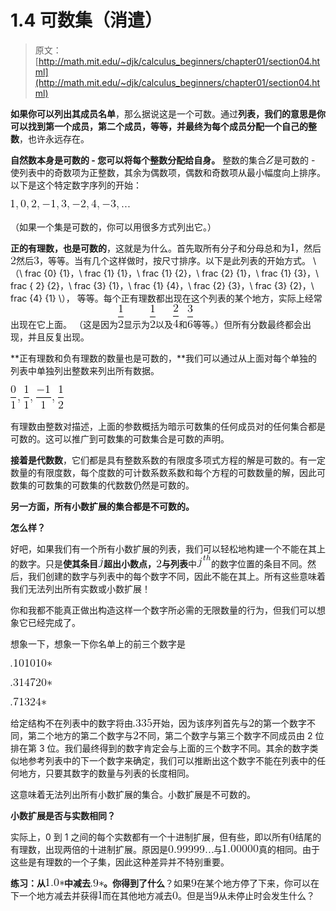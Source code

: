 # 1.4 可数集（消遣）

> 原文： [http://math.mit.edu/~djk/calculus_beginners/chapter01/section04.html](http://math.mit.edu/~djk/calculus_beginners/chapter01/section04.html)

**如果你可以列出其成员名单**，那么据说这是一个可数。通过**列表，我们的意思是你可以找到第一个成员，第二个成员，等等，并最终为每个成员分配一个自己的整数**，也许永远存在。

**自然数本身是可数的 - 您可以将每个整数分配给自身。** 整数的集合![](img/tex-21c2e59531c8710156d34a3c30ac81d5.gif)是可数的 - 使列表中的奇数项为正整数，其余为偶数项，偶数和奇数项从最小幅度向上排序。以下是这个特定数字序列的开始：

![](img/tex-dfc58ea59e3d6e118647b523f8c32041.gif)

（如果一个集是可数的，你可以用很多方式列出它。）

**正的有理数，也是可数的**，这就是为什么。首先取所有分子和分母总和为![](img/tex-c4ca4238a0b923820dcc509a6f75849b.gif)，然后![](img/tex-c81e728d9d4c2f636f067f89cc14862c.gif)然后![](img/tex-eccbc87e4b5ce2fe28308fd9f2a7baf3.gif)，等等。当有几个这样做时，按尺寸排序。以下是此列表的开始方式。 \（\ frac {0} {1}，\ frac {1} {1}，\ frac {1} {2}，\ frac {2} {1}，\ frac {1} {3}，\ frac { 2} {2}，\ frac {3} {1}，\ frac {1} {4}，\ frac {2} {3}，\ frac {3} {2}，\ frac {4} {1} \）， 等等。每个正有理数都出现在这个列表的某个地方，实际上经常出现在它上面。 （这是因为![](img/tex-93b05c90d14a117ba52da1d743a43ab1.gif)显示为![](img/tex-93b05c90d14a117ba52da1d743a43ab1.gif)以及![](img/tex-34d8723e2efb88fcf2e6aac71b79bfa2.gif)和![](img/tex-5c6f63ef25d65837ed51b6120b543d77.gif)等等。）但所有分数最终都会出现，并且反复出现。

**正有理数和负有理数的数量也是可数的，**我们可以通过从上面对每个单独的列表中单独列出整数来列出所有数据。

![](img/tex-4967598dc3b3aa7d74da6a22a7ca70eb.gif)

有理数由整数对描述，上面的参数概括为暗示可数集的任何成员对的任何集合都是可数的。这可以推广到可数集的可数集合是可数的声明。

**接着是代数数**，它们都是具有整数系数的有限度多项式方程的解是可数的。有一定数量的有限度数，每个度数的可计数系数系数和每个方程的可数数量的解，因此可数集的可数集的可数集的代数数仍然是可数的。

**另一方面，所有小数扩展的集合都是不可数的。**

**怎么样？**

好吧，如果我们有一个所有小数扩展的列表，我们可以轻松地构建一个不能在其上的数字。只是**使其条目![](img/tex-363b122c528f54df4a0446b6bab05515.gif)超出小数点，![](img/tex-c81e728d9d4c2f636f067f89cc14862c.gif)与列表**中![](img/tex-d6c87401ed2f8589600d6db807438139.gif)的数字位置的条目不同。然后，我们创建的数字与列表中的每个数字不同，因此不能在其上。所有这些意味着我们无法列出所有实数或小数扩展！

你和我都不能真正做出构造这样一个数字所必需的无限数量的行为，但我们可以想象它已经完成了。

想象一下，想象一下你名单上的前三个数字是

![](img/tex-b238b20c482aa9d8b9029e67817f5e4e.gif)

![](img/tex-c217c84675e9ac9f96be99ec45b1bcad.gif)

![](img/tex-18b73d02b8bb8d69cf138648d6e988f6.gif)

给定结构不在列表中的数字将由![](img/tex-e4a86bd9b70ab25e048d7f59bac705df.gif)开始，因为该序列首先与![](img/tex-c81e728d9d4c2f636f067f89cc14862c.gif)的第一个数字不同，第二个地方的第二个数字与![](img/tex-c81e728d9d4c2f636f067f89cc14862c.gif)不同，第二个数字与第三个数字不同成员由 2 位排在第 3 位。我们最终得到的数字肯定会与上面的三个数字不同。其余的数字类似地参考列表中的下一个数字来确定，我们可以推断出这个数字不能在列表中的任何地方，只要其数字的数量与列表的长度相同。

这意味着无法列出所有小数扩展的集合。小数扩展是不可数的。

**小数扩展是否与实数相同？**

实际上，0 到 1 之间的每个实数都有一个十进制扩展，但有些，即以所有![](img/tex-cfcd208495d565ef66e7dff9f98764da.gif)结尾的有理数，出现两倍的十进制扩展。原因是![](img/tex-63128b739980e3889a35c755b6eedb8e.gif)与![](img/tex-6049ba7a17fc648a2c43d480a2461ebb.gif)真的相同。由于这些是有理数的一个子集，因此这种差异并不特别重要。

**练习：从![](img/tex-5718b758bcf97423004b5ff013633d9d.gif)中减去![](img/tex-0cf55c180b0d5a814972e35e94f15a7a.gif)。你得到了什么**？如果![](img/tex-45c48cce2e2d7fbdea1afc51c7c6ad26.gif)在某个地方停了下来，你可以在下一个地方减去并获得![](img/tex-c4ca4238a0b923820dcc509a6f75849b.gif)而在其他地方减去![](img/tex-cfcd208495d565ef66e7dff9f98764da.gif)。但是当![](img/tex-45c48cce2e2d7fbdea1afc51c7c6ad26.gif)从未停止时会发生什么？